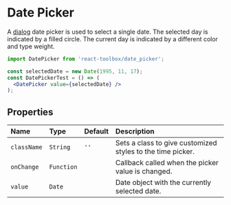 # Date Picker

A [dialog](https://www.google.com/design/spec/components/pickers.html#pickers-date-pickers) date  picker is used to select a single date. The selected day is indicated by a filled circle. The current day is indicated by a different color and type weight.

<!-- example -->
```jsx
import DatePicker from 'react-toolbox/date_picker';

const selectedDate = new Date(1995, 11, 17);
const DatePickerTest = () => (
  <DatePicker value={selectedDate} />
);
```

## Properties

| Name          | Type    | Default         | Description|
|:-----|:-----|:-----|:-----|
| `className`     | `String`        |     `''`            | Sets a class to give customized styles to the time picker.|
| `onChange`       | `Function`       |                | Callback called when the picker value is changed.|
| `value`         | `Date`    |                 | Date object with the currently selected date. |
